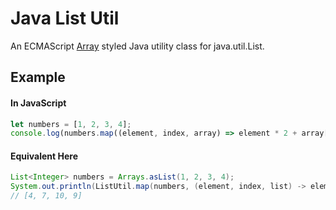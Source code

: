 # Java List Util
An ECMAScript [Array](https://developer.mozilla.org/en-US/docs/Web/JavaScript/Reference/Global_Objects/Array) styled Java utility class for java.util.List.

## Example
#### In JavaScript
```js
let numbers = [1, 2, 3, 4];
console.log(numbers.map((element, index, array) => element * 2 + array[(index + 1) % array.length])); // Array [4, 7, 10, 9]
```
#### Equivalent Here
```java
List<Integer> numbers = Arrays.asList(1, 2, 3, 4);
System.out.println(ListUtil.map(numbers, (element, index, list) -> element * 2 + list.get((index + 1) % list.size())));
// [4, 7, 10, 9]
```
